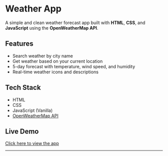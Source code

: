 # Weather App

A simple and clean weather forecast app built with **HTML**, **CSS**, and **JavaScript** using the **OpenWeatherMap API**.

## Features

- Search weather by city name
- Get weather based on your current location
- 5-day forecast with temperature, wind speed, and humidity
- Real-time weather icons and descriptions

## Tech Stack

- HTML
- CSS
- JavaScript (Vanilla)
- [OpenWeatherMap API](https://openweathermap.org/api)
 

##  Live Demo

 [Click here to view the app](https://namrata725.github.io/weatherAppInJS/)

---
